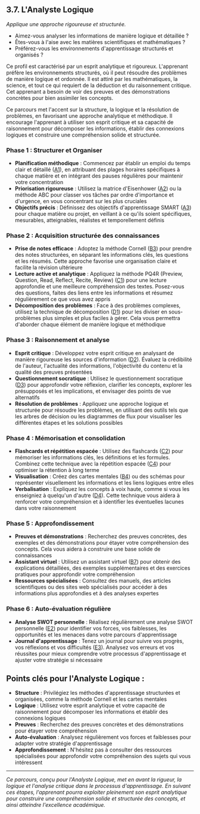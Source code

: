 ## 3.7. L'Analyste Logique 

_Applique une approche rigoureuse et structurée._ 

* Aimez-vous analyser les informations de manière logique et détaillée ? 
* Êtes-vous à l'aise avec les matières scientifiques et mathématiques ? 
* Préférez-vous les environnements d'apprentissage structurés et organisés ?

Ce profil est caractérisé par un esprit analytique et rigoureux. L'apprenant préfère les environnements structurés, où il peut résoudre des problèmes de manière logique et ordonnée. Il est attiré par les mathématiques, la science, et tout ce qui requiert de la déduction et du raisonnement critique. Cet apprenant a besoin de voir des preuves et des démonstrations concrètes pour bien assimiler les concepts.

Ce parcours met l'accent sur la structure, la logique et la résolution de problèmes, en favorisant une approche analytique et méthodique. Il encourage l'apprenant à utiliser son esprit critique et sa capacité de raisonnement pour décomposer les informations, établir des connexions logiques et construire une compréhension solide et structurée.

### Phase 1 : Structurer et Organiser

* **Planification méthodique** : Commencez par établir un emploi du temps clair et détaillé ([A1](<4.1.1. Planif emploi tps habits.md>)), en attribuant des plages horaires spécifiques à chaque matière et en intégrant des pauses régulières pour maintenir votre concentration
* **Priorisation rigoureuse** : Utilisez la matrice d'Eisenhower ([A2](<4.1.2. Priorit taches.md>)) ou la méthode ABC pour classer vos tâches par ordre d'importance et d'urgence, en vous concentrant sur les plus cruciales
* **Objectifs précis** : Définissez des objectifs d'apprentissage SMART ([A3](<4.1.3. Obj SMART.md>)) pour chaque matière ou projet, en veillant à ce qu'ils soient spécifiques, mesurables, atteignables, réalistes et temporellement définis

### Phase 2 : Acquisition structurée des connaissances

* **Prise de notes efficace** : Adoptez la méthode Cornell ([B3](<4.2.3. Meth Cornell notes.md>)) pour prendre des notes structurées, en séparant les informations clés, les questions et les résumés. Cette approche favorise une organisation claire et facilite la révision ultérieure
* **Lecture active et analytique** : Appliquez la méthode PQ4R (Preview, Question, Read, Reflect, Recite, Review) ([C1](<4.3.1. PQ4R.md>)) pour une lecture approfondie et une meilleure compréhension des textes. Posez-vous des questions, faites des liens entre les informations et résumez régulièrement ce que vous avez appris
* **Décomposition des problèmes** : Face à des problèmes complexes, utilisez la technique de décomposition ([D1](<4.4.1. Decomp prob complexes.md>)) pour les diviser en sous-problèmes plus simples et plus faciles à gérer. Cela vous permettra d'aborder chaque élément de manière logique et méthodique

### Phase 3 : Raisonnement et analyse

* **Esprit critique** : Développez votre esprit critique en analysant de manière rigoureuse les sources d'information ([D2](<4.4.2. Analyse critiq sources.md>)). Évaluez la crédibilité de l'auteur, l'actualité des informations, l'objectivité du contenu et la qualité des preuves présentées
* **Questionnement socratique** : Utilisez le questionnement socratique ([D3](<4.4.3. Quest socratique.md>)) pour approfondir votre réflexion, clarifier les concepts, explorer les présupposés et les implications, et envisager des points de vue alternatifs
* **Résolution de problèmes** : Appliquez une approche logique et structurée pour résoudre les problèmes, en utilisant des outils tels que les arbres de décision ou les diagrammes de flux pour visualiser les différentes étapes et les solutions possibles

### Phase 4 : Mémorisation et consolidation

* **Flashcards et répétition espacée** : Utilisez des flashcards ([C2](<4.3.2. Memoris active.md>)) pour mémoriser les informations clés, les définitions et les formules. Combinez cette technique avec la répétition espacée ([C4](<4.3.4. Repet espacee.md>)) pour optimiser la rétention à long terme
* **Visualisation** : Créez des cartes mentales ([B4](<4.2.4. Mind mapping.md>)) ou des schémas pour représenter visuellement les informations et les liens logiques entre elles
* **Verbalisation** : Expliquez les concepts à voix haute, comme si vous les enseigniez à quelqu'un d'autre ([D4](<4.4.4. Rubber duck.md>)). Cette technique vous aidera à renforcer votre compréhension et à identifier les éventuelles lacunes dans votre raisonnement

### Phase 5 : Approfondissement

* **Preuves et démonstrations** : Recherchez des preuves concrètes, des exemples et des démonstrations pour étayer votre compréhension des concepts. Cela vous aidera à construire une base solide de connaissances
* **Assistant virtuel** : Utilisez un assistant virtuel ([B7](<4.2.7. Assist virtuel IA.md>)) pour obtenir des explications détaillées, des exemples supplémentaires et des exercices pratiques pour approfondir votre compréhension
* **Ressources spécialisées** : Consultez des manuels, des articles scientifiques ou des sites web spécialisés pour accéder à des informations plus approfondies et à des analyses expertes

### Phase 6 : Auto-évaluation régulière

* **Analyse SWOT personnelle** : Réalisez régulièrement une analyse SWOT personnelle ([E2](<4.5.2. Auto evaluation.md>)) pour identifier vos forces, vos faiblesses, les opportunités et les menaces dans votre parcours d'apprentissage
* **Journal d'apprentissage** : Tenez un journal pour suivre vos progrès, vos réflexions et vos difficultés ([E3](<4.5.3. Journal apprent.md>)). Analysez vos erreurs et vos réussites pour mieux comprendre votre processus d'apprentissage et ajuster votre stratégie si nécessaire

## Points clés pour l'Analyste Logique :

* **Structure** : Privilégiez les méthodes d'apprentissage structurées et organisées, comme la méthode Cornell et les cartes mentales
* **Logique** : Utilisez votre esprit analytique et votre capacité de raisonnement pour décomposer les informations et établir des connexions logiques
* **Preuves** : Recherchez des preuves concrètes et des démonstrations pour étayer votre compréhension
* **Auto-évaluation** : Analysez régulièrement vos forces et faiblesses pour adapter votre stratégie d'apprentissage
* **Approfondissement** : N'hésitez pas à consulter des ressources spécialisées pour approfondir votre compréhension des sujets qui vous intéressent

***

_Ce parcours, conçu pour l'Analyste Logique, met en avant la rigueur, la logique et l'analyse critique dans le processus d'apprentissage. En suivant ces étapes, l'apprenant pourra exploiter pleinement son esprit analytique pour construire une compréhension solide et structurée des concepts, et ainsi atteindre l'excellence académique._ 